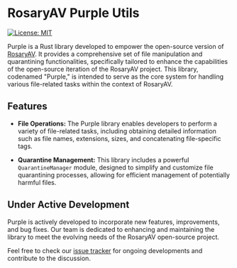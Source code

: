 # RosaryAV Purple Utils

[![License: MIT](https://img.shields.io/badge/License-MIT-yellow.svg)](https://opensource.org/licenses/MIT)

Purple is a Rust library developed to empower the open-source version of [RosaryAV](https://github.com/WHots/RosaryAV). It provides a comprehensive set of file manipulation and quarantining functionalities, specifically tailored to enhance the capabilities of the open-source iteration of the RosaryAV project. This library, codenamed "Purple," is intended to serve as the core system for handling various file-related tasks within the context of RosaryAV.

## Features

- **File Operations:** The Purple library enables developers to perform a variety of file-related tasks, including obtaining detailed information such as file names, extensions, sizes, and concatenating file-specific tags.

- **Quarantine Management:** This library includes a powerful `QuarantineManager` module, designed to simplify and customize file quarantining processes, allowing for efficient management of potentially harmful files.

## Under Active Development

Purple is actively developed to incorporate new features, improvements, and bug fixes. Our team is dedicated to enhancing and maintaining the library to meet the evolving needs of the RosaryAV open-source project.

Feel free to check our [issue tracker](https://github.com/WHots/RosaryAV-Purple-Utils/issues) for ongoing developments and contribute to the discussion.


